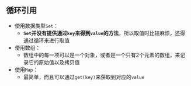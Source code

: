 ## 循环引用

* 使用数据类型`Set`：
  * **`Set`并没有提供通过`key`来得到`value`的方法**，所以取值时比较麻烦，还得通过循环来进行取值
* 使用数组：
  * 数组中的每一项可以是一个对象，或者是一个只有2个元素的数组，来记录它的原始值以及拷贝值
* 使用`Map`：
  * 最简单，而且可以通过`get(key)`来获取到对应的`value`
